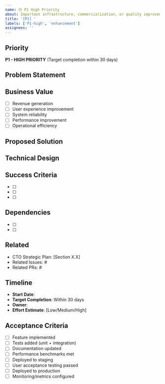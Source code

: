 ```yaml
---
name: 🟡 P1 High Priority
about: Important infrastructure, commercialization, or quality improvements
title: '[P1] '
labels: ['P1-high', 'enhancement']
assignees: ''
---
```


## Priority
**P1 - HIGH PRIORITY** (Target completion within 30 days)

## Problem Statement
<!-- Clearly describe what needs to be improved or built -->

## Business Value
<!-- Why is this important? What value does it deliver? -->
- [ ] Revenue generation
- [ ] User experience improvement
- [ ] System reliability
- [ ] Performance improvement
- [ ] Operational efficiency

## Proposed Solution
<!-- High-level approach to solving this -->

## Technical Design
<!-- Link to design doc or provide technical details -->

## Success Criteria
<!-- How do we measure success? -->
- [ ] 
- [ ] 
- [ ] 

## Dependencies
<!-- What needs to be completed first? -->
- [ ] 
- [ ] 

## Related
<!-- Link to CTO Strategic Plan section, other issues, or PRs -->
- CTO Strategic Plan: [Section X.X]
- Related Issues: #
- Related PRs: #

## Timeline
- **Start Date**: 
- **Target Completion**: Within 30 days
- **Owner**: 
- **Effort Estimate**: [Low/Medium/High]

## Acceptance Criteria
- [ ] Feature implemented
- [ ] Tests added (unit + integration)
- [ ] Documentation updated
- [ ] Performance benchmarks met
- [ ] Deployed to staging
- [ ] User acceptance testing passed
- [ ] Deployed to production
- [ ] Monitoring/metrics configured
